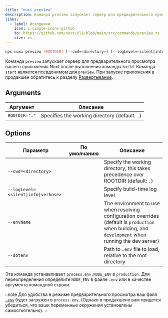 ```yaml
---
title: "nuxi preview"
description: Команда preview запускает сервер для предварительного просмотра вашего приложения после выполнения команды build.
links:
  - label: Исходники
    icon: i-simple-icons-github
    to: https://github.com/nuxt/cli/blob/main/src/commands/preview.ts
    size: xs
---
```


<!--preview-cmd-->
```bash [Terminal]
npx nuxi preview [ROOTDIR] [--cwd=<directory>] [--logLevel=<silent|info|verbose>] [--envName] [--dotenv]
```
<!--/preview-cmd-->

Команда `preview` запускает сервер для предварительного просмотра вашего приложения Nuxt после выполнения команды `build`. Команда `start` является псевдонимом для `preview`. При запуске приложения в продакшен обратитесь к разделу [Развертывание](/docs/getting-started/deployment).

## Arguments

<!--preview-args-->
Аргумент | Описание
--- | ---
`ROOTDIR="."` | Specifies the working directory (default: `.`)
<!--/preview-args-->

## Options

<!--preview-opts-->
Параметр   | По умолчанию | Описание
--- | --- | ---
`--cwd=<directory>` |  | Specify the working directory, this takes precedence over ROOTDIR (default: `.`)
`--logLevel=<silent\|info\|verbose>` |  | Specify build-time log level
`--envName` |  | The environment to use when resolving configuration overrides (default is `production` when building, and `development` when running the dev server)
`--dotenv` |  | Path to `.env` file to load, relative to the root directory
<!--/preview-opts-->

Эта команда устанавливает `process.env.NODE_ENV` в `production`. Для переопределения определите `NODE_ENV` в файле `.env` или в качестве аргумента командной строки.

::note
Для удобства в режиме предварительного просмотра ваш файл [`.env`](/docs/guide/directory-structure/env) будет загружен в `process.env`. (Однако в продакшене вам придется убедиться, что ваши переменные окружения установлены самостоятельно).
::
